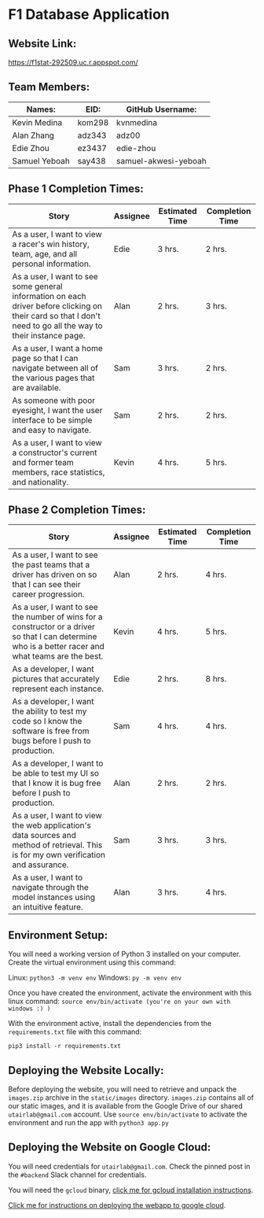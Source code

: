 # F1 Database Application

## Website Link:
https://f1stat-292509.uc.r.appspot.com/

## Team Members:
| Names: | EID: | GitHub Username: |
| -------| -----| -----------------|
| Kevin Medina | kom298 | kvnmedina | 
| Alan Zhang | adz343 | adz00 |
| Edie Zhou | ez3437 | edie-zhou |
| Samuel Yeboah | say438 | samuel-akwesi-yeboah | 

## Phase 1 Completion Times:
| Story | Assignee | Estimated Time | Completion Time |
| ----- | -------- | -------------- | --------------- |
| As a user, I want to view a racer's win history, team, age, and all personal information. | Edie | 3 hrs. | 2 hrs. |
| As a user, I want to see some general information on each driver before clicking on their card so that I don't need to go all the way to their instance page. | Alan | 2 hrs. | 3 hrs. |
| As a user, I want a home page so that I can navigate between all of the various pages that are available. | Sam | 3 hrs. | 2 hrs. |
| As someone with poor eyesight, I want the user interface to be simple and easy to navigate. | Sam | 2 hrs. | 2 hrs. |
| As a user, I want to view a constructor's current and former team members, race statistics, and nationality. | Kevin | 4 hrs. | 5 hrs. |

## Phase 2 Completion Times:
| Story | Assignee | Estimated Time | Completion Time |
| ----- | -------- | -------------- | --------------- |
| As a user, I want to see the past teams that a driver has driven on so that I can see their career progression. | Alan | 2 hrs. | 4 hrs. |
| As a user, I want to see the number of wins for a constructor or a driver so that I can determine who is a better racer and what teams are the best. | Kevin | 4 hrs. | 5 hrs. |
| As a developer, I want pictures that accurately represent each instance. | Edie | 2 hrs. | 8 hrs. |
| As a developer, I want the ability to test my code so I know the software is free from bugs before I push to production. | Sam | 4 hrs. | 4 hrs. |
| As a developer, I want to be able to test my UI so that I know it is bug free before I push to production. | Alan | 2 hrs. | 2 hrs. | 
| As a user, I want to view the web application's data sources and method of retrieval. This is for my own verification and assurance. | Sam | 3 hrs. | 3 hrs. |
| As a user, I want to navigate through the model instances using an intuitive feature. | Alan | 3 hrs. | 4 hrs. |


## Environment Setup:
You will need a working version of Python 3 installed on your computer. Create the virtual environment using this command:

Linux: `python3 -m venv env`
Windows: `py -m venv env`

Once you have created the environment, activate the environment with this linux command:
`source env/bin/activate (you're on your own with windows :) )` 

With the environment active, install the dependencies from the `requirements.txt` file with this command:

`pip3 install -r requirements.txt`

## Deploying the Website Locally:
Before deploying the website, you will need to retrieve and unpack the `images.zip` archive in the 
`static/images` directory. `images.zip` contains all of our static images, and it is available from the
Google Drive of our shared `utairlab@gmail.com` account.
Use `source env/bin/activate` to activate the environment and run the app with `python3 app.py`

## Deploying the Website on Google Cloud:
You will need credentials for `utairlab@gmail.com`. Check the pinned post in the `#backend`  Slack channel for credentials.

You will need the `gcloud` binary, [click me for gcloud installation instructions](https://cloud.google.com/sdk/docs/install).

[Click me for instructions on deploying the webapp to google cloud](https://codelabs.developers.google.com/codelabs/cloud-app-engine-python3/#5).

